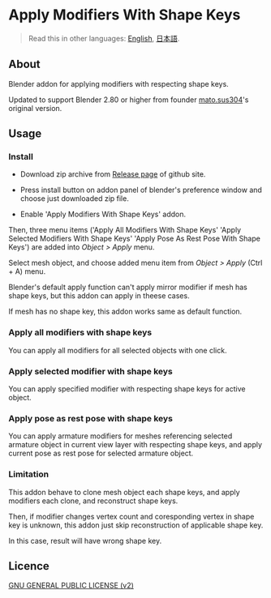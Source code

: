 # Apply Modifiers With Shape Keys

> Read this in other languages: [English](README.md), [日本語](README.ja.md).

## About

Blender addon for applying modifiers with respecting shape keys.

Updated to support Blender 2.80 or higher from founder [mato.sus304](https://sites.google.com/site/matosus304blendernotes/home)'s original version.

## Usage

### Install

- Download zip archive from [Release page](../../releases) of github site.

- Press install button on addon panel of blender's preference window and choose just downloaded zip file.

- Enable 'Apply Modifiers With Shape Keys' addon.

Then, three menu items ('Apply All Modifiers With Shape Keys' 'Apply Selected Modifiers With Shape Keys' 'Apply Pose As Rest Pose With Shape Keys') are added into *Object > Apply* menu.

Select mesh object, and choose added menu item from *Object > Apply* (Ctrl + A) menu.

Blender's default apply function can't apply mirror modifier if mesh has shape keys, but this addon can apply in theese cases.

If mesh has no shape key, this addon works same as default function.

### Apply all modifiers with shape keys

You can apply all modifiers for all selected objects with one click.

### Apply selected modifier with shape keys

You can apply specified modifier with respecting shape keys for active object.

### Apply pose as rest pose with shape keys

You can apply armature modifiers for meshes referencing selected armature object in current view layer with respecting shape keys, and apply current pose as rest pose for selected armature object.

### Limitation

This addon behave to clone mesh object each shape keys, and apply modifiers each clone, and reconstruct shape keys.

Then, if modifier changes vertex count and coresponding vertex in shape key is unknown, this addon just skip reconstruction of applicable shape key.

In this case, result will have wrong shape key.

## Licence

[GNU GENERAL PUBLIC LICENSE (v2)](LICENSE)
